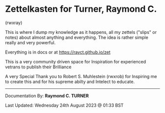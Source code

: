 # Zettelkasten for Turner, Raymond C.
(rwxray)

This is where I dump my knowledge as it happens, all my zettels ("slips" or notes) about almost anything and everything. The idea is rather simple really and very powerful.

Everything is in docs or at https://rayct.github.io/zet 

This is a very community driven space for Inspiration for experienced vetrans to publish their Brilliance

A very Special Thank you to Robert S. Muhlestein (rwxrob) for Inspiring me to create this and for his supreme abilty and Intelect to educate.

---

Documentation By: **Raymond C. TURNER**

Last Updated: Wednesday 24th August 2023 @ 01:33 BST
